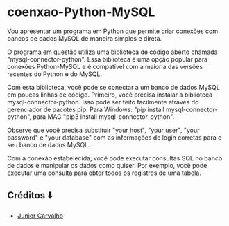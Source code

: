 # coenxao-Python-MySQL

Vou apresentar um programa em Python que permite criar conexões com bancos de dados MySQL de maneira simples e direta.

O programa em questão utiliza uma biblioteca de código aberto chamada "mysql-connector-python". Essa biblioteca é uma opção popular para conexões Python-MySQL e é compatível com a maioria das versões recentes do Python e do MySQL.

Com esta biblioteca, você pode se conectar a um banco de dados MySQL em poucas linhas de código. Primeiro, você precisa instalar a biblioteca mysql-connector-python. Isso pode ser feito facilmente através do gerenciador de pacotes pip: Para Windows: "pip install mysql-connector-python", 
para MAC "pip3 install mysql-connector-python".

Observe que você precisa substituir "your host", "your user", "your password" e "your database" com as informações de login corretas para o seu banco de dados MySQL.

Com a conexão estabelecida, você pode executar consultas SQL no banco de dados e manipular os dados como quiser. Por exemplo, você pode executar uma consulta para obter todos os registros de uma tabela.
 
 ## Créditos ⬇️
- <a href="https://github.com/Junior4Carvalho">Junior Carvalho </a>
